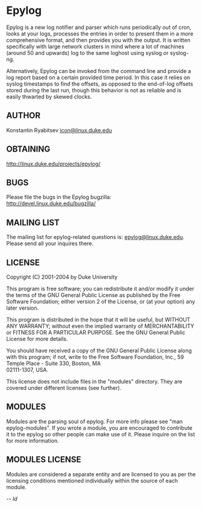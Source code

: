 Epylog
======
Epylog is a new log notifier and parser which runs periodically out of
cron, looks at your logs, processes the entries in order to present
them in a more comprehensive format, and then provides you with the
output. It is written specifically with large network clusters in mind
where a lot of machines (around 50 and upwards) log to the same
loghost using syslog or syslog-ng.

Alternatively, Epylog can be invoked from the command line and provide
a log report based on a certain provided time period. In this case it
relies on syslog timestamps to find the offsets, as opposed to the
end-of-log offsets stored during the last run, though this behavior is
not as reliable and is easily thwarted by skewed clocks.

AUTHOR
-------
Konstantin Ryabitsev <icon@linux.duke.edu>

OBTAINING
----------
http://linux.duke.edu/projects/epylog/

BUGS
------
Please file the bugs in the Epylog bugzilla:
http://devel.linux.duke.edu/bugzilla/

MAILING LIST
-------------
The mailing list for epylog-related questions is:
epylog@linux.duke.edu. Please send all your inquires there.

LICENSE
--------
Copyright (C) 2001-2004 by Duke University

This program is free software; you can redistribute it and/or
modify it under the terms of the GNU General Public License
as published by the Free Software Foundation; either version 2
of the License, or (at your option) any later version.

This program is distributed in the hope that it will be useful,
but WITHOUT ANY WARRANTY; without even the implied warranty of
MERCHANTABILITY or FITNESS FOR A PARTICULAR PURPOSE.  See the
GNU General Public License for more details.
 
You should have received a copy of the GNU General Public License
along with this program; if not, write to the Free Software
Foundation, Inc., 59 Temple Place - Suite 330, Boston, MA  
02111-1307, USA.

This license does not include files in the "modules" directory. They
are covered under different licenses (see further).

MODULES
--------
Modules are the parsing soul of epylog. For more info please see "man
epylog-modules". If you wrote a module, you are encouraged to
contribute it to the epylog so other people can make use of it. 
Please inquire on the list for more information.

MODULES LICENSE
----------------
Modules are considered a separate entity and are licensed to you as
per the licensing conditions mentioned individually within the source
of each module.

-- 
$Id$
